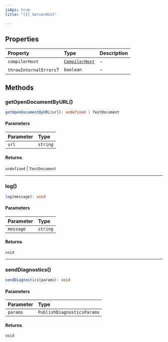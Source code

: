 ```yaml
---
jsApi: true
title: "[I] ServerHost"

---
```

## Properties

| Property | Type | Description |
| :------ | :------ | :------ |
| `compilerHost` | [`CompilerHost`](CompilerHost.md) | - |
| `throwInternalErrors`? | `boolean` | - |

## Methods

### getOpenDocumentByURL()

```ts
getOpenDocumentByURL(url): undefined | TextDocument
```

#### Parameters

| Parameter | Type |
| :------ | :------ |
| `url` | `string` |

#### Returns

`undefined` \| `TextDocument`

***

### log()

```ts
log(message): void
```

#### Parameters

| Parameter | Type |
| :------ | :------ |
| `message` | `string` |

#### Returns

`void`

***

### sendDiagnostics()

```ts
sendDiagnostics(params): void
```

#### Parameters

| Parameter | Type |
| :------ | :------ |
| `params` | `PublishDiagnosticsParams` |

#### Returns

`void`
